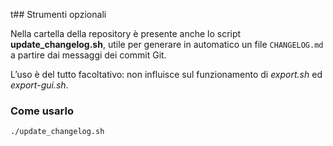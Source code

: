 t## Strumenti opzionali

Nella cartella della repository è presente anche lo script **update_changelog.sh**, utile per generare in automatico un file `CHANGELOG.md` a partire dai messaggi dei commit Git.

L’uso è del tutto facoltativo: non influisce sul funzionamento di *export.sh* ed *export-gui.sh*.

### Come usarlo
```bash
./update_changelog.sh

